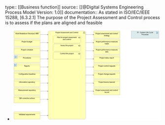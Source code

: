 type:: [[Business function]]
source:: [[@Digital Systems Engineering Process Model Version: 1.0]]
documentation:: As stated in ISO/IEC/IEEE 15288, [6.3.2.1] The purpose of the Project Assessment and Control process is to assess if the plans are aligned and feasible

- ![image.png](../assets/image_1689447946894_0.png)